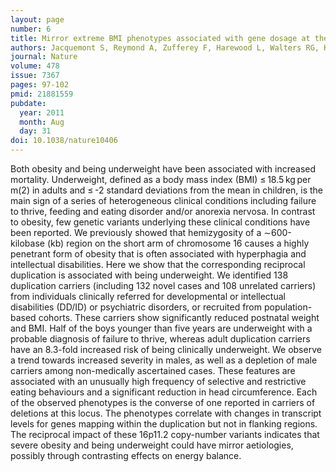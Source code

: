 ```yaml
---
layout: page
number: 6
title: Mirror extreme BMI phenotypes associated with gene dosage at the chromosome 16p11.2 locus
authors: Jacquemont S, Reymond A, Zufferey F, Harewood L, Walters RG, Kutalik Z, Martinet D, Shen Y, Valsesia A, Beckmann ND, Thorleifsson G, Belfiore M, Bouquillon S, Campion D, de Leeuw N, de Vries BB, Esko T, Fernandez BA, Fernández-Aranda F, Fernández-Real JM, Gratacòs M, Guilmatre A, Hoyer J, Jarvelin MR, Frank Kooy R, Kurg A, Le Caignec C, Männik K, Platt OS, Sanlaville D, Van Haelst MM, Villatoro Gomez S, Walha F, Wu BL, Yu Y, Aboura A, Addor MC, Alembik Y, Antonarakis SE, Arveiler B, Barth M, Bednarek N, Béna F, Bergmann S, Beri M, Bernardini L, Blaumeiser B, Bonneau D, Bottani A, Boute O, Brunner HG, Cailley D, Callier P, Chiesa J, Chrast J, Coin L, Coutton C, Cuisset JM, Cuvellier JC, David A, de Freminville B, Delobel B, Delrue MA, Demeer B, Descamps D, Didelot G, Dieterich K, Disciglio V, Doco-Fenzy M, Drunat S, Duban-Bedu B, Dubourg C, El-Sayed Moustafa JS, Elliott P, Faas BH, Faivre L, Faudet A, Fellmann F, Ferrarini A, Fisher R, Flori E, Forer L, Gaillard D, Gerard M, Gieger C, Gimelli S, Gimelli G, Grabe HJ, Guichet A, Guillin O, Hartikainen AL, Heron D, Hippolyte L, Holder M, Homuth G, Isidor B, Jaillard S, Jaros Z, Jiménez-Murcia S, Joly Helas G, Jonveaux P, Kaksonen S, Keren B, Kloss-Brandstätter A, Knoers NV, Koolen DA, Kroisel PM, Kronenberg F, Labalme A, Landais E, Lapi E, Layet V, Legallic S, Leheup B, Leube B, Lewis S, Lucas J, Macdermot KD, Magnusson P, Marshall C, Mathieu-Dramard M, McCarthy MI, Meitinger T, Antonietta Mencarelli M, Merla G, Moerman A, Mooser V, Morice-Picard F, Mucciolo M, Nauck M, Coumba Ndiaye N, Nordgren A, Pasquier L, Petit F, Pfundt R, Plessis G, Rajcan-Separovic E, Paolo Ramelli G, Rauch A, Ravazzolo R, Reis A, Renieri A, Richart C, Ried JS, Rieubland C, Roberts W, Roetzer KM, Rooryck C, Rossi M, Saemundsen E, Satre V, Schurmann C, Sigurdsson E, Stavropoulos DJ, Stefansson H, Tengström C, Thorsteinsdóttir U, Tinahones FJ, Touraine R, Vallée L, van Binsbergen E, Van der Aa N, Vincent-Delorme C, Visvikis-Siest S, Vollenweider P, Völzke H, Vulto-van Silfhout AT, Waeber G, Wallgren-Pettersson C, Witwicki RM, Zwolinksi S, Andrieux J, Estivill X, Gusella JF, Gustafsson O, Metspalu A, Scherer SW, Stefansson K, Blakemore AI, Beckmann JS, Froguel P
journal: Nature
volume: 478
issue: 7367
pages: 97-102
pmid: 21881559
pubdate:
  year: 2011
  month: Aug
  day: 31
doi: 10.1038/nature10406
---
```


Both obesity and being underweight have been associated with increased mortality. Underweight, defined as a body mass index (BMI) ≤ 18.5 kg per m(2) in adults and ≤ -2 standard deviations from the mean in children, is the main sign of a series of heterogeneous clinical conditions including failure to thrive, feeding and eating disorder and/or anorexia nervosa. In contrast to obesity, few genetic variants underlying these clinical conditions have been reported. We previously showed that hemizygosity of a ∼600-kilobase (kb) region on the short arm of chromosome 16 causes a highly penetrant form of obesity that is often associated with hyperphagia and intellectual disabilities. Here we show that the corresponding reciprocal duplication is associated with being underweight. We identified 138 duplication carriers (including 132 novel cases and 108 unrelated carriers) from individuals clinically referred for developmental or intellectual disabilities (DD/ID) or psychiatric disorders, or recruited from population-based cohorts. These carriers show significantly reduced postnatal weight and BMI. Half of the boys younger than five years are underweight with a probable diagnosis of failure to thrive, whereas adult duplication carriers have an 8.3-fold increased risk of being clinically underweight. We observe a trend towards increased severity in males, as well as a depletion of male carriers among non-medically ascertained cases. These features are associated with an unusually high frequency of selective and restrictive eating behaviours and a significant reduction in head circumference. Each of the observed phenotypes is the converse of one reported in carriers of deletions at this locus. The phenotypes correlate with changes in transcript levels for genes mapping within the duplication but not in flanking regions. The reciprocal impact of these 16p11.2 copy-number variants indicates that severe obesity and being underweight could have mirror aetiologies, possibly through contrasting effects on energy balance.
